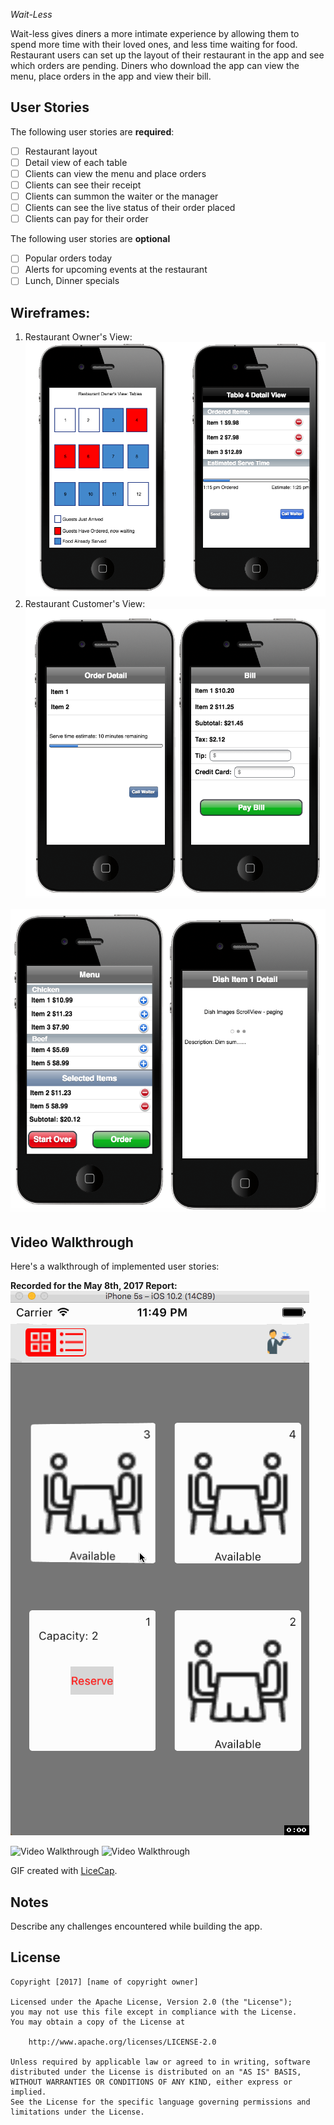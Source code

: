 *Wait-Less*

Wait-less gives diners a more intimate experience by allowing them to spend more time with their loved ones, and less time waiting for food.  Restaurant users can set up the layout of their restaurant in the app and see which orders are pending.  Diners who download the app can view the menu, place orders in the app and view their bill.

## User Stories

The following user stories are **required**:

- [ ] Restaurant layout
- [ ] Detail view of each table
- [ ] Clients can view the menu and place orders
- [ ] Clients can see their receipt
- [ ] Clients can summon the waiter or the manager
- [ ] Clients can see the live status of their order placed
- [ ] Clients can pay for their order

The following user stories are  **optional**

- [ ] Popular orders today
- [ ] Alerts for upcoming events at the restaurant
- [ ] Lunch, Dinner specials

## Wireframes:
1. Restaurant Owner's View:
![owner view](./images/owner_view.png "Owner")
2. Restaurant Customer's View:
![customer view](./images/customerview1.png "Customer")

![customer view](./images/customerview2.png "Customer")


## Video Walkthrough

Here's a walkthrough of implemented user stories:

**Recorded for the May 8th, 2017 Report:**
![](./screencast/20170507_screen1.gif)

<img src='http://i.imgur.com/M3NKjLc.gif' title='Video Walkthrough' width='' alt='Video Walkthrough' />

<img src='http://i.imgur.com/9sZ6drk.gif' title='Video Walkthrough' width='' alt='Video Walkthrough' />

GIF created with [LiceCap](http://www.cockos.com/licecap/).

## Notes

Describe any challenges encountered while building the app.

## License

    Copyright [2017] [name of copyright owner]

    Licensed under the Apache License, Version 2.0 (the "License");
    you may not use this file except in compliance with the License.
    You may obtain a copy of the License at

        http://www.apache.org/licenses/LICENSE-2.0

    Unless required by applicable law or agreed to in writing, software
    distributed under the License is distributed on an "AS IS" BASIS,
    WITHOUT WARRANTIES OR CONDITIONS OF ANY KIND, either express or implied.
    See the License for the specific language governing permissions and
    limitations under the License.
